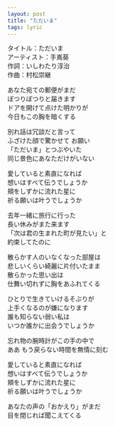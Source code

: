 ```yaml
---
layout: post
title: "ただいま"
tags: lyric
---
```



タイトル：ただいま  
アーティスト：手嶌葵  
作詞：いしわたり淳治  
作曲：村松崇継  

あなた宛ての郵便がまだ  
ぽつりぽつりと届きます  
ドアを開けて点けた明かりが  
今日もこの胸を暗くする  

別れ話は冗談だと言って  
ふざけた顔で驚かせて お願い  
「ただいま」とつぶやいた  
同じ景色にあなただけがいない  

愛していると素直になれば  
想いはすべて伝うでしょうか  
頬をしずかに流れた星に  
祈る願いは叶うでしょうか  

去年一緒に旅行に行った  
長い休みがまた来ます  
「次は君の生まれた町が見たい」と  
約束してたのに  

散らかす人のいなくなった部屋は  
悲しいくらい綺麗に片付いたまま  
散らかった思い出は  
仕舞い切れずに胸をあふれてくる  

ひとりで生きていけるそぶりが  
上手くなるのが嫌になります  
誰も知らない弱い私は  
いつか誰かに出会うでしょうか  

忘れ物の腕時計がこの手の中で  
ああ もう戻らない時間を無情に刻む  

愛していると素直になれば  
想いはすべて伝うでしょうか  
頬をしずかに流れた星に  
祈る願いは叶うでしょうか  

あなたの声の「おかえり」がまだ  
目を閉じれば聞こえてくる  
